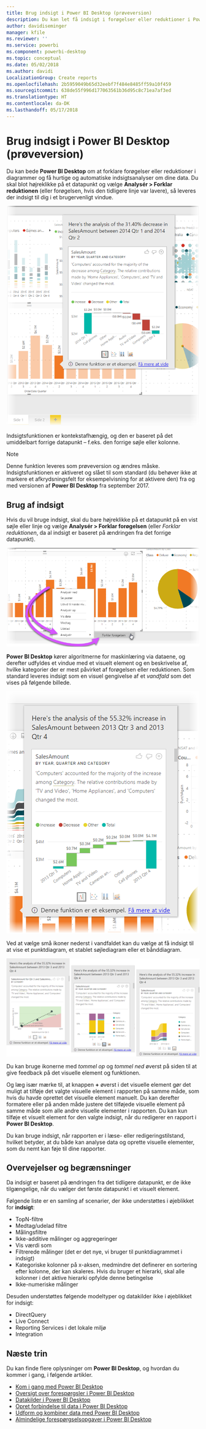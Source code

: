 ```yaml
---
title: Brug indsigt i Power BI Desktop (prøveversion)
description: Du kan let få indsigt i forøgelser eller reduktioner i Power BI Desktop
author: davidiseminger
manager: kfile
ms.reviewer: ''
ms.service: powerbi
ms.component: powerbi-desktop
ms.topic: conceptual
ms.date: 05/02/2018
ms.author: davidi
LocalizationGroup: Create reports
ms.openlocfilehash: 2b5959049b65d32eebf7f484e8485ff59a10f459
ms.sourcegitcommit: 638de55f996d177063561b36d95c8c71ea7af3ed
ms.translationtype: HT
ms.contentlocale: da-DK
ms.lasthandoff: 05/17/2018
---
```

# <a name="use-insights-in-power-bi-desktop-preview"></a>Brug indsigt i Power BI Desktop (prøveversion)
Du kan bede **Power BI Desktop** om at forklare forøgelser eller reduktioner i diagrammer og få hurtige og automatiske indsigtsanalyser om dine data. Du skal blot højreklikke på et datapunkt og vælge **Analysér > Forklar reduktionen** (eller forøgelsen, hvis den tidligere linje var lavere), så leveres der indsigt til dig i et brugervenligt vindue.

![](media/desktop-insights/insights_01.png)

Indsigtsfunktionen er kontekstafhængig, og den er baseret på det umiddelbart forrige datapunkt – f.eks. den forrige søjle eller kolonne.

> [!NOTE]
> Denne funktion leveres som prøveversion og ændres måske. Indsigtsfunktionen er aktiveret og slået til som standard (du behøver ikke at markere et afkrydsningsfelt for eksempelvisning for at aktivere den) fra og med versionen af **Power BI Desktop** fra september 2017.
> 
> 

## <a name="using-insights"></a>Brug af indsigt
Hvis du vil bruge indsigt, skal du bare højreklikke på et datapunkt på en vist søjle eller linje og vælge **Analysér > Forklar forøgelsen** (eller *Forklar reduktionen*, da al indsigt er baseret på ændringen fra det forrige datapunkt).

![](media/desktop-insights/insights_02.png)

**Power BI Desktop** kører algoritmerne for maskinlæring via dataene, og derefter udfyldes et vindue med et visuelt element og en beskrivelse af, hvilke kategorier der er mest påvirket af forøgelsen eller reduktionen. Som standard leveres indsigt som en visuel gengivelse af et *vandfald* som det vises på følgende billede.

![](media/desktop-insights/insights_03.png)

Ved at vælge små ikoner nederst i vandfaldet kan du vælge at få indsigt til at vise et punktdiagram, et stablet søjlediagram eller et bånddiagram.

![](media/desktop-insights/insights_04.png)

Du kan bruge ikonerne med *tommel op* og *tommel ned* øverst på siden til at give feedback på det visuelle element og funktionen.

Og læg især mærke til, at knappen **+** øverst i det visuelle element gør det muligt at tilføje det valgte visuelle element i rapporten på samme måde, som hvis du havde oprettet det visuelle element manuelt. Du kan derefter formatere eller på anden måde justere det tilføjede visuelle element på samme måde som alle andre visuelle elementer i rapporten. Du kan kun tilføje et visuelt element for den valgte indsigt, når du redigerer en rapport i **Power BI Desktop**.

Du kan bruge indsigt, når rapporten er i læse- eller redigeringstilstand, hvilket betyder, at du både kan analyse data og oprette visuelle elementer, som du nemt kan føje til dine rapporter.

## <a name="considerations-and-limitations"></a>Overvejelser og begrænsninger
Da indsigt er baseret på ændringen fra det tidligere datapunkt, er de ikke tilgængelige, når du vælger det første datapunkt i et visuelt element. 

Følgende liste er en samling af scenarier, der ikke understøttes i øjeblikket for **indsigt**:

* TopN-filtre
* Medtag/udelad filtre
* Målingsfiltre
* Ikke-additive målinger og aggregeringer
* Vis værdi som
* Filtrerede målinger (det er det nye, vi bruger til punktdiagrammet i indsigt)
* Kategoriske kolonner på x-aksen, medmindre det definerer en sortering efter kolonne, der kan skaleres. Hvis du bruger et hierarki, skal alle kolonner i det aktive hierarki opfylde denne betingelse
* Ikke-numeriske målinger

Desuden understøttes følgende modeltyper og datakilder ikke i øjeblikket for indsigt:

* DirectQuery
* Live Connect
* Reporting Services i det lokale miljø
* Integration

## <a name="next-steps"></a>Næste trin
Du kan finde flere oplysninger om **Power BI Desktop**, og hvordan du kommer i gang, i følgende artikler.

* [Kom i gang med Power BI Desktop](desktop-getting-started.md)
* [Oversigt over forespørgsler i Power BI Desktop](desktop-query-overview.md)
* [Datakilder i Power BI Desktop](desktop-data-sources.md)
* [Opret forbindelse til data i Power BI Desktop](desktop-connect-to-data.md)
* [Udform og kombiner data med Power BI Desktop](desktop-shape-and-combine-data.md)
* [Almindelige forespørgselsopgaver i Power BI Desktop](desktop-common-query-tasks.md)   

